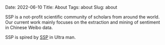 Date: 2022-06-10
Title: About
Tags: about
Slug: about



SSP is a not-profit scientific community of scholars from around the world. Our current work mainly focuses on the extraction and mining of sentiment in Chinese Weibo data.

SSP is spired by [SSP](https://ultra.fandom.com/wiki/SSP_(Something_Search_People)) in Ultra man.


